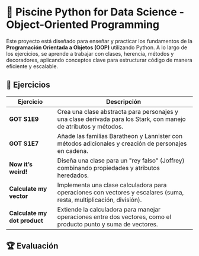 # 🧱 Piscine Python for Data Science - Object-Oriented Programming

Este proyecto está diseñado para enseñar y practicar los fundamentos de la **Programación Orientada a Objetos (OOP)** utilizando Python. A lo largo de los ejercicios, se aprende a trabajar con clases, herencia, métodos y decoradores, aplicando conceptos clave para estructurar código de manera eficiente y escalable.

## 🧩 Ejercicios

| **Ejercicio**        | **Descripción**                                                                                   |
|-----------------------|---------------------------------------------------------------------------------------------------|
| **GOT S1E9**         | Crea una clase abstracta para personajes y una clase derivada para los Stark, con manejo de atributos y métodos. |
| **GOT S1E7**         | Añade las familias Baratheon y Lannister con métodos adicionales y creación de personajes en cadena. |
| **Now it’s weird!**  | Diseña una clase para un "rey falso" (Joffrey) combinando propiedades y atributos heredados.       |
| **Calculate my vector** | Implementa una clase calculadora para operaciones con vectores y escalares (suma, resta, multiplicación, división). |
| **Calculate my dot product** | Extiende la calculadora para manejar operaciones entre dos vectores, como el producto punto y suma de vectores. |

## 🏆 Evaluación

